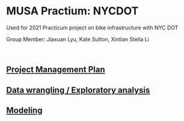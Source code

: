 # MUSA Practium: NYCDOT
Used for 2021 Practicum project on bike infrastructure with NYC DOT

Group Member: Jiaxuan Lyu, Kate Sutton, Xintian Stella Li

<br>

## <a href="https://github.com/kateesutt/practicum-nycdot/blob/main/projectManagement/ProjectManagementPlan.md">Project Management Plan</a>

## <a href ="https://htmlpreview.github.io/?https://github.com/kateesutt/practicum-nycdot/blob/main/Feb23_pres.html">Data wrangling / Exploratory analysis</a>

## <a href="https://github.com/kateesutt/practicum-nycdot/blob/main/Modeling.md">Modeling</a>
